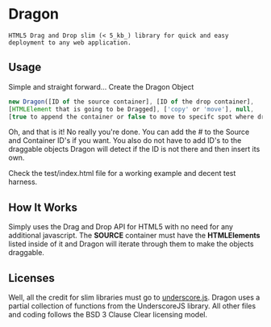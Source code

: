 # Dragon
    HTML5 Drag and Drop slim (< 5_kb_) library for quick and easy deployment to any web application.

## Usage
Simple and straight forward...
Create the Dragon Object
``` javascript
new Dragon([ID of the source container], [ID of the drop container], 
[HTMLElement that is going to be Dragged], ['copy' or 'move'], null, 
[true to append the container or false to move to specifc spot where dropped]).set();
```
Oh, and that is it! No really you're done.
You can add the _#_ to the Source and Container ID's if you want. 
You also do not have to add ID's to the draggable objects Dragon will detect if the ID is not there and then insert its own. 

Check the test/index.html file for a working example and decent test harness. 

## How It Works
Simply uses the Drag and Drop API for HTML5 with no need for any additional javascript. 
The **SOURCE** container must have the **HTMLElements** listed inside of it and Dragon will iterate through them to make the objects draggable. 

## Licenses
Well, all the credit for slim libraries must go to [underscore.js](https://underscorejs.org).
Dragon uses a partial collection of functions from the UnderscoreJS library.
All other files and coding follows the BSD 3 Clause Clear licensing model. 